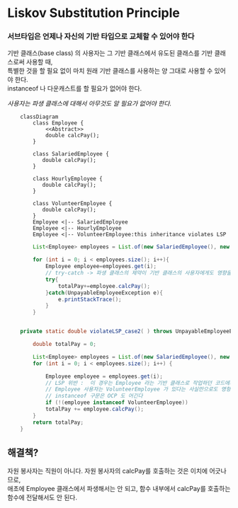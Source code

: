 # Liskov Substitution Principle
### 서브타입은 언제나 자신의 기반 타입으로 교체할 수 있어야 한다
기반 클래스(base class) 의 사용자는 그 기반 클래스에서 유도된 클래스를 기반 클래스로써 사용할 때,   
특별한 것을 할 필요 없이 마치 원래 기반 클래스를 사용하는 양 그대로 사용할 수 있어야 한다.  
instanceof 나 다운캐스트를 할 필요가 없어야 한다.   

*사용자는 파생 클래스에 대해서 아무것도 알 필요가 없어야 한다.*

```mermaid
    classDiagram 
        class Employee {
            <<Abstract>>
            double calcPay();
        }
        
        class SalariedEmployee {
           double calcPay();
        }
        
        class HourlyEmployee {
           double calcPay();
        }
        
        class VolunteerEmployee {
           double calcPay();
        }
        Employee <|-- SalariedEmployee
        Employee <|-- HourlyEmployee
        Employee <|-- VolunteerEmployee:this inheritance violates LSP
```

```java
        List<Employee> employees = List.of(new SalariedEmployee(), new HourlyEmployee(), new VolunteerEmployee());

        for (int i = 0; i < employees.size(); i++){
            Employee employee=employees.get(i);
            // try-catch -> 파생 클래스의 제약이 기반 클래스의 사용자에게도 영향을 미치는 상황이 발생
            try{
                totalPay+=employee.calcPay();
            }catch(UnpayableEmployeeException e){
                e.printStackTrace();
            }
        }
```

```java

    private static double violateLSP_case2( ) throws UnpayableEmployeeException {

        double totalPay = 0;

        List<Employee> employees = List.of(new SalariedEmployee(), new HourlyEmployee(), new VolunteerEmployee());
        for (int i = 0; i < employees.size(); i++) {

            Employee employee = employees.get(i);
            // LSP 위반 :  이 경우는 Employee 라는 기반 클래스로 작업하던 코드에서 이제는 이 기반 클래스에서 유도된 클래스까지 명시해야 한다.
            // Employee 사용자는 VolunteerEmployee 가 있다는 사실만으로도 영향을 받는다.
            // instanceof 구문은 OCP 도 어긴다
            if (!(employee instanceof VolunteerEmployee))
            totalPay += employee.calcPay();
        }
        return totalPay;
    }

```

## 해결책?
자원 봉사자는 직원이 아니다. 자원 봉사자의 calcPay를 호출하는 것은 이치에 어긋나므로,  
애초에 Employee 클래스에서 파생해서는 안 되고, 
함수 내부에서 calcPay를 호출하는 함수에 전달해서도 안 된다.
